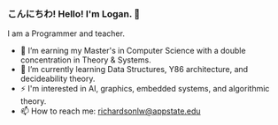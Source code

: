 ### こんにちわ! Hello! I'm Logan. 👋

I am a Programmer and teacher.
<!--
**loganwrichardson/loganwrichardson** is a ✨ _special_ ✨ repository because its `README.md` (this file) appears on your GitHub profile.

Here are some ideas to get you started:

🔭 I’m currently earning my master's in Computer Science with a double concentration in Theory & Systems.
🌱 I’m currently learning Data Structures, Y86 architecture, and theory.
- 👯 I’m looking to collaborate on ...
- 🤔 I’m looking for help with ...
- 💬 Ask me about ...
- 📫 How to reach me: ...
- 😄 Pronouns: ...
- ⚡ Fun fact: ...
-->

- 🔭 I’m earning my Master's in Computer Science with a double concentration in Theory & Systems.
- 🌱 I’m currently learning Data Structures, Y86 architecture, and decideability theory.
- ⚡ I'm interested in AI, graphics, embedded systems, and algorithmic theory.
- 📫 How to reach me: richardsonlw@appstate.edu
